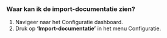 ### Waar kan ik de import-documentatie zien? 
1.	Navigeer naar het Configuratie dashboard.
2.	Druk op **‘Import-documentatie’** in het menu Configuratie. 
